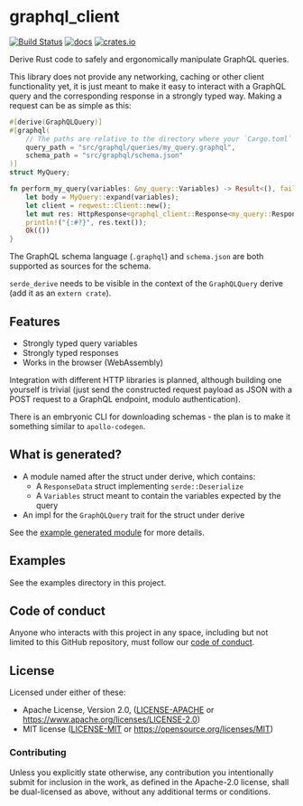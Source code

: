 # graphql_client

[![Build Status](https://travis-ci.org/tomhoule/graphql-client.svg?branch=master)](https://travis-ci.org/tomhoule/graphql-client)
[![docs](https://docs.rs/graphql_client/badge.svg)](https://docs.rs/graphql_client/0.0.1/graphql_client/)
[![crates.io](https://img.shields.io/crates/v/graphql_client.svg)](https://crates.io/crates/graphql_client)

Derive Rust code to safely and ergonomically manipulate GraphQL queries.

This library does not provide any networking, caching or other client functionality yet, it is just meant to make it easy to interact with a GraphQL query and the corresponding response in a strongly typed way. Making a request can be as simple as this:

```rust
#[derive(GraphQLQuery)]
#[graphql(
    // The paths are relative to the directory where your `Cargo.toml` is located.
    query_path = "src/graphql/queries/my_query.graphql",
    schema_path = "src/graphql/schema.json"
)]
struct MyQuery;
```

```rust
fn perform_my_query(variables: &my_query::Variables) -> Result<(), failure::Error> {
    let body = MyQuery::expand(variables);
    let client = reqwest::Client::new();
    let mut res: HttpResponse<graphql_client::Response<my_query::ResponseData>> = client.post("/graphql").json(&body).send()?;
    println!("{:#?}", res.text());
    Ok(())
}
```

The GraphQL schema language (`.graphql`) and `schema.json` are both supported as sources for the schema.

`serde_derive` needs to be visible in the context of the `GraphQLQuery` derive (add it as an `extern crate`).

## Features

- Strongly typed query variables
- Strongly typed responses
- Works in the browser (WebAssembly)

Integration with different HTTP libraries is planned, although building one yourself is trivial (just send the constructed request payload as JSON with a POST request to a GraphQL endpoint, modulo authentication).

There is an embryonic CLI for downloading schemas - the plan is to make it something similar to `apollo-codegen`.


## What is generated?

- A module named after the struct under derive, which contains:
  - A `ResponseData` struct implementing `serde::Deserialize`
  - A `Variables` struct meant to contain the variables expected by the query
- An impl for the `GraphQLQuery` trait for the struct under derive

See the [example generated module](https://www.tomhoule.com/docs/example_module/) for more details.

## Examples

See the examples directory in this project.

## Code of conduct

Anyone who interacts with this project in any space, including but not limited to
this GitHub repository, must follow our [code of conduct](https://github.com/tomhoule/graphql-client/blob/master/CODE_OF_CONDUCT.md).

## License

Licensed under either of these:

 * Apache License, Version 2.0, ([LICENSE-APACHE](LICENSE-APACHE) or
   https://www.apache.org/licenses/LICENSE-2.0)
 * MIT license ([LICENSE-MIT](LICENSE-MIT) or
   https://opensource.org/licenses/MIT)

### Contributing

Unless you explicitly state otherwise, any contribution you intentionally submit
for inclusion in the work, as defined in the Apache-2.0 license, shall be
dual-licensed as above, without any additional terms or conditions.
